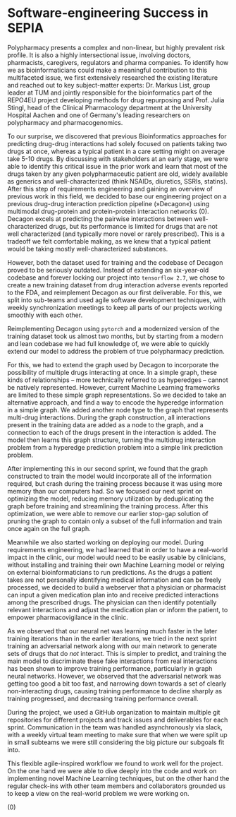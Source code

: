 # Software-engineering Success in SEPIA

Polypharmacy presents a complex and non-linear, but highly prevalent risk profile.
It is also a highly intersectional issue, involving doctors, pharmacists, caregivers, regulators and pharma companies.
To identify how we as bioinformaticians could make a meaningful contribution to this multifaceted issue, we first extensively researched the existing literature and reached out to key subject-matter experts:
Dr. Markus List, group leader at TUM and jointly responsible for the bioinformatics part of the REPO4EU project developing methods for drug repurposing and Prof. Julia Stingl, head of the Clinical Pharmacology department at the University Hospital Aachen and one of Germany's leading researchers on polypharmacy and pharmacogenomics.

To our surprise, we discovered that previous Bioinformatics approaches for predicting drug-drug interactions had solely focused on patients taking two drugs at once, whereas a typical patient in a care setting might on average take 5-10 drugs.
By discussing with stakeholders at an early stage, we were able to identify this critical issue in the prior work and learn that most of the drugs taken by any given polypharmaceutic patient are old, widely available as generics and well-characterized (think NSAIDs, diuretics, SSRIs, statins).
After this step of requirements engineering and gaining an overview of previous work in this field, we decided to base our engineering project on a previous drug-drug interaction prediction pipeline (»Decagon«) using multimodal drug-protein and protein-protein interaction networks (0).
Decagon excels at predicting the pairwise interactions between well-characterized drugs, but its performance is limited for drugs that are not well characterized (and typically more novel or rarely prescribed).
This is a tradeoff we felt comfortable making, as we knew that a typical patient would be taking mostly well-characterized substances.

However, both the dataset used for training and the codebase of Decagon proved to be seriously outdated.
Instead of extending an six-year-old codebase and forever locking our project into `tensorflow 2.7`, we chose to create a new training dataset from drug interaction adverse events reported to the FDA, and reimplement Decagon as our first deliverable.
For this, we split into sub-teams and used agile software development techniques, with weekly synchronization meetings to keep all parts of our projects working smoothly with each other.

Reimplementing Decagon using `pytorch` and a modernized version of the training dataset took us almost two months, but by starting from a modern and lean codebase we had full knowledge of, we were able to quickly extend our model to address the problem of true polypharmacy prediction.

For this, we had to extend the graph used by Decagon to incorporate the possibility of multiple drugs interacting at once.
In a simple graph, these kinds of relationships – more technically referred to as hyperedges – cannot be natively represented.
However, current Machine Learning frameworks are limited to these simple graph representations.
So we decided to take an alternative approach, and find a way to encode the hyperedge information in a simple graph.
We added another node type to the graph that represents multi-drug interactions.
During the graph construction, all interactions present in the training data are added as a node to the graph, and a connection to each of the drugs present in the interaction is added.
The model then learns this graph structure, turning the multidrug interaction problem from a hyperedge prediction problem into a simple link prediction problem.

After implementing this in our second sprint, we found that the graph constructed to train the model would incorporate all of the information required, but crash during the training process because it was using more memory than our computers had.
So we focused our next sprint on optimizing the model, reducing memory utilization by deduplicating the graph before training and streamlining the training process.
After this optimization, we were able to remove our earlier stop-gap solution of pruning the graph to contain only a subset of the full information and train once again on the full graph.

Meanwhile we also started working on deploying our model.
During requirements engineering, we had learned that in order to have a real-world impact in the clinic, our model would need to be easily usable by clinicians, without installing and training their own Machine Learning model or relying on external bioinformaticians to run predictions.
As the drugs a patient takes are not personally identifying medical information and can be freely processed, we decided to build a webserver that a physician or pharmacist can input a given medication plan into and receive predicted interactions among the prescribed drugs.
The physician can then identify potentially relevant interactions and adjust the medication plan or inform the patient, to empower pharmacovigilance in the clinic.

As we observed that our neural net was learning much faster in the later training iterations than in the earlier iterations, we tried in the next sprint training an adversarial network along with our main network to generate sets of drugs that do *not* interact.
This is simpler to predict, and training the main model to discriminate these fake interactions from real interactions has been shown to improve training performance, particularly in graph neural networks.
However, we observed that the adversarial network was getting too good a bit too fast, and narrowing down towards a set of clearly non-interacting drugs, causing training performance to decline sharply as training progressed, and decreasing training performance overall.

During the project, we used a GitHub organization to maintain multiple git repositories for different projects and track issues and deliverables for each sprint.
Communication in the team was handled asynchronously via slack, with a weekly virtual team meeting to make sure that when we were split up in small subteams we were still considering the big picture our subgoals fit into.

This flexible agile-inspired workflow we found to work well for the project.
On the one hand we were able to dive deeply into the code and work on implementing novel Machine Learning techniques, but on the other hand the regular check-ins with other team members and collaborators grounded us to keep a view on the real-world problem we were working on.



(0) <Decagon>
